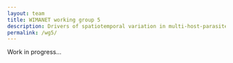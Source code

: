 ```yaml
---
layout: team
title: WIMANET working group 5
description: Drivers of spatiotemporal variation in multi-host-parasite communities
permalink: /wg5/
---
```


Work in progress...
